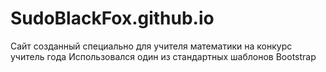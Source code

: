 # SudoBlackFox.github.io
Сайт созданный специально для учителя математики на конкурс учитель года
Использовался один из стандартных шаблонов Bootstrap
